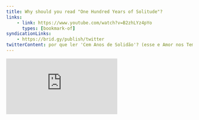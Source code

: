 ```yaml
---
title: Why should you read "One Hundred Years of Solitude"?
links:
    - link: https://www.youtube.com/watch?v=B2zhLYz4pYo
      types: [bookmark-of]
syndicationLinks:
    - https://brid.gy/publish/twitter
twitterContent: por que ler 'Cem Anos de Solidão'? (esse e Amor nos Tempos do Cólera, de Gabriel García Marquez, são LINDOS) https://www.youtube.com/watch?v=B2zhLYz4pYo
---
```


<div class="embed-container"><iframe src="https://www.youtube.com/embed/B2zhLYz4pYo" frameborder="0" allow="accelerometer; autoplay; encrypted-media; gyroscope; picture-in-picture" allowfullscreen></iframe></div>
